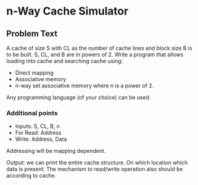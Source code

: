 # n-Way Cache Simulator

## Problem Text

A cache of size S with CL as the number of cache lines and block size B is to be built. S, CL, and B are in powers of 2. Write a program that allows loading into cache and searching cache using:

* Direct mapping
* Associative memory
* n-way set associative memory where n is a power of 2.

Any programming language (of your choice) can be used.

### Additional points

* Inputs: S, CL, B, n
* For Read: Address
* Write: Address, Data

Addressing will be mapping dependent.

Output: we can print the entire cache structure.
On which location which data is present.
The mechanism to read/write operation also should be according to cache.

